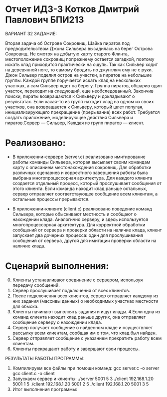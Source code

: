 # Отчет ИДЗ-3 Котков Дмитрий Павлович БПИ213

ВАРИАНТ 32 ЗАДАНИЕ:


   Вторая задача об Острове Сокровищ. Шайка пиратов под предводительством Джона Сильвера высадилась на берег Острова Сокровищ. Не смотря на добытую карту старого Флинта, местоположение сокровищ попрежнему остается загадкой, поэтому искать клад приходится практически на ощупь. Так как Сильвер ходит на деревянной ноге, то самому бродить по джунглям ему не с руки. Джон Сильвер поделил остров на участки, а пиратов на небольшие группы. Каждой группе поручается искать клад на нескольких участках, а сам Сильвер ждет на берегу. Группа пиратов, обшарив один участок, переходит на следующий, еще необследованный. Закончив поиски, пираты возвращаются к Сильверу и докладывают о результатах. Если какая–то из групп находит клад на одном из своих участков, она возвращается к Сильверу, который шлет попугая, инициализирующего прекращение (прерывание) всех работ. Требуется создать приложение, моделирующее действия Сильвера и пиратов.Сервер — Сильвер, Каждая из групп пиратов — клиент.





# Реализовано:
 - В приложении-сервере (server.c) реализовано имитирование работы команды Сильвера, которая высылает своим командам карту с описанием местонахождения сокровищ. Для обработки различных сценариев и корректного завершения работы была выбрана многопроцессорная архитектура. Для каждого клиента создается отдельный процесс, который прослушивает сообщения от этого клиента. Если команда находит клад раньше остальных, сервер отправляет соответствующее сообщение всем клиентам, а остальные процессы прерываются.

 - В приложении-клиенте (client.c) реализовано поведение команд Сильвера, которые обыскивают местность и сообщают о нахождении клада. Аналогично серверу, и здесь используется многопроцессорная архитектура. Для корректной обработки сообщений от сервера и проверки области на наличие клада, клиент запускает два дочерних процесса: один для прослушивания сообщений от сервера, другой для имитации проверки области на наличие клада.

# Сценарий выполнения:

0. Клиенты устанавливают соединение с сервером, используя передачу сообщений.
1. Сервер прослушивает подключения от всех клиентов.
2. После подключения всех клиентов, сервер отправляет каждому из них задания (массивы данных) о необходимых участках местности для обыска.
3. Клиенты начинают выполнять задания и ищут клады.
4.Если одна из команд клиента находит клад раньше других, она отправляет сообщение серверу о нахождении клада.
5. Сервер получает сообщение о найденном кладе и осуществляет рассылку всем клиентам, сообщая им о том, что клад был найден.
6. Сервер отправляет сообщение с указанием прекратить работу всем клиентам.
7. Клиенты прекращают работу и завершают свои процессы.



РЕЗУЛЬТАТЫ РАБОТЫ ПРОГРАММЫ:

1. Компилируем все файлы при помощи команд:
      gcc server.c -o server
      gcc client.c -o client
2. Запускаем сервер и клиенты:
      ./server 5001 5 3
      ./client 192.168.1.20 5001 1 5
      ./client 192.168.1.20 5001 2 5
      ./client 192.168.1.20 5001 3 5
3. Итог выполнения программы:

